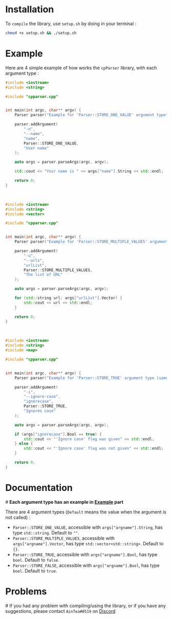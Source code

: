 # Installation
<a name="installation-section"></a>

To `compile` the library, use `setup.sh` by doing in your terminal :
```sh
chmod +x setup.sh && ./setup.sh
```
# Example
<a name="example-section"></a>

Here are 4 simple example of how works the `cpParser` library, with each argument type :
```cpp
#include <iostream>
#include <string>

#include "cpparser.cpp"


int main(int argc, char** argv) {
    Parser parser("Example for 'Parser::STORE_ONE_VALUE' argument type");

    parser.addArgument(
        "-n",
        "--name",
        "name",
        Parser::STORE_ONE_VALUE,
        "User name"
    );

    auto args = parser.parseArgs(argc, argv);

    std::cout << "Your name is " << args["name"].String << std::endl;

    return 0;
}
```
<br>

```cpp
#include <iostream>
#include <string>
#include <vector>

#include "cpparser.cpp"


int main(int argc, char** argv) {
    Parser parser("Example for 'Parser::STORE_MULTIPLE_VALUES' argument type");

    parser.addArgument(
        "-u",
        "--urls",
        "urlList",
        Parser::STORE_MULTIPLE_VALUES,
        "The list of URL"
    );

    auto args = parser.parseArgs(argc, argv);

    for (std::string url: args["urlList"].Vector) {
        std::cout << url << std::endl;
    }

    return 0;
}
```
<br>

```cpp
#include <iostream>
#include <string>
#include <map>

#include "cpparser.cpp"


int main(int argc, char** argv) {
    Parser parser("Example for 'Parser::STORE_TRUE' argument type (same goes for 'Parser::STORE_FALSE')");

    parser.addArgument(
        "-i",
        "--ignore-case",
        "ignorecase",
        Parser::STORE_TRUE,
        "Ignores case"
    );

    auto args = parser.parseArgs(argc, argv);

    if (args["ignorecase"].Bool == true) {
        std::cout << "'Ignore case' flag was given" << std::endl;
    } else {
        std::cout << "'Ignore case' flag was not given" << std::endl;
    }

    return 0;
}
```
# Documentation
#<a name="documentation-section"></a>
**Each argument type has an example in [Example](#example-section) part**

There are 4 argument types (`Default`  means the value when the argument is not called) :
* `Parser::STORE_ONE_VALUE`, accessible with `args["argname"].String`, has type `std::string`. Default to `""`.
* `Parser::STORE_MULTIPLE_VALUES`, accessible with `args["argname"].Vector`, has type `std::vector<std::string>`. Default to `{}`.
* `Parser::STORE_TRUE`, accessible with `args["argname"].Bool`, has type `bool`. Default to `false`.
* `Parser::STORE_FALSE`, accessible with `args["argname"].Bool`, has type `bool`. Default to `true`.
# Problems
#<a name="problems-section"></a>
If you had any problem with compiling/using the library, or if you have any suggestions, please contact `AinTea#0519` on <a href="https://discord.com">Discord</a>
